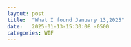 ```yaml
---
layout: post
title:  "What I found January 13,2025"
date:   2025-01-13-15:30:08 -0500
categories: WIF
---
```

